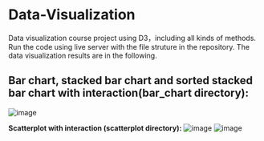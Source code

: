 # Data-Visualization
Data visualization course project using D3，including all kinds of methods. Run the code using live server with the file struture in the repository. The data visualization results are in the following.

## Bar chart, stacked bar chart and sorted stacked bar chart with interaction(bar_chart directory):
![image](https://github.com/lbj-sketch/Data-Visualization/assets/104444219/7ea11e41-5465-4445-acf7-993da703a905)


**Scatterplot with interaction (scatterplot directory):**
![image](https://github.com/lbj-sketch/Data-Visualization/assets/104444219/90835185-d5dc-45d2-8fe2-7152fee4029f)
![image](https://github.com/lbj-sketch/Data-Visualization/assets/104444219/99f0da58-db55-4b8a-aed8-bfdd7b6c995c)










